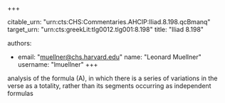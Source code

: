 +++


citable_urn: "urn:cts:CHS:Commentaries.AHCIP:Iliad.8.198.qcBmanq"
target_urn: "urn:cts:greekLit:tlg0012.tlg001:8.198"
title: "Iliad 8.198"

authors:
- email: "muellner@chs.harvard.edu"
  name: "Leonard Muellner"
  username: "lmuellner"
+++

<p>analysis of the formula (A), in which there is a series of variations in the verse as a totality, rather than its segments occurring as independent formulas</p>
